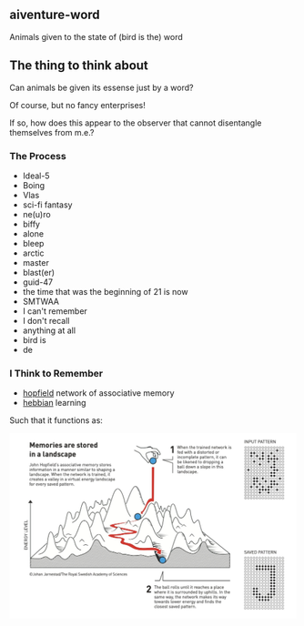 ## aiventure-word

Animals given to the state of (bird is the) word

## The thing to think about

Can animals be given its essense just by a word?

Of course, but no fancy enterprises!

If so, how does this appear to the observer that cannot disentangle themselves from m.e.?

### The Process

* Ideal-5
* Boing
* Vlas
* sci-fi fantasy
* ne(u)ro
* biffy
* alone
* bleep
* arctic
* master
* blast(er)
* guid-47
* the time that was the beginning of 21 is now
* SMTWAA
* I can't remember
* I don't recall
* anything at all
* bird is
* de

### I Think to Remember

* [hopfield](https://en.wikipedia.org/wiki/Hopfield_network) network of associative memory
* [hebbian](https://en.wikipedia.org/wiki/Hebbian_theory) learning

Such that it functions as: 

![image](/images/memory-landscape.jpg)